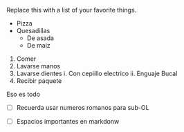Replace this with a list of your favorite things.
* Pizza
* Quesadillas
  * De asada
  * De maiz

1. Comer
2. Lavarse manos
3. Lavarse dientes
 i. Con cepiillo electrico
 ii. Enguaje Bucal
4. Recibir paquete

Eso es todo

- [ ] Recuerda usar numeros romanos para sub-OL
- [ ] Espacios importantes en markdonw

